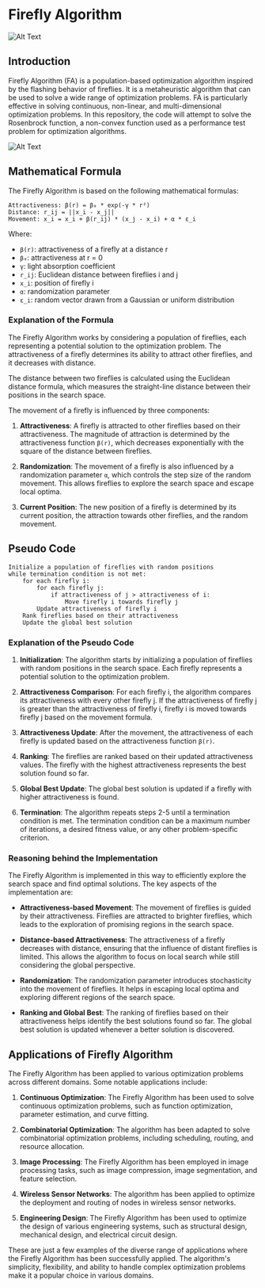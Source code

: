 # Firefly Algorithm

![Alt Text](https://gitlab.com/aminse/swarm-intelligence/-/raw/main/images/fire_fly.png)

## Introduction
Firefly Algorithm (FA) is a population-based optimization algorithm inspired by the flashing behavior of fireflies. It is a metaheuristic algorithm that can be used to solve a wide range of optimization problems. FA is particularly effective in solving continuous, non-linear, and multi-dimensional optimization problems. In this repository, the code will attempt to solve the Rosenbrock function, a non-convex function used as a performance test problem for optimization algorithms.

![Alt Text](https://www.researchgate.net/publication/297617254/figure/fig1/AS:600887030472708@1520274040915/The-Rosenbrock-function-a-classic-test-problem-in-optimization.png)

## Mathematical Formula
The Firefly Algorithm is based on the following mathematical formulas:

```
Attractiveness: β(r) = β₀ * exp(-γ * r²)
Distance: r_ij = ||x_i - x_j||
Movement: x_i = x_i + β(r_ij) * (x_j - x_i) + α * ε_i
```

Where:
- `β(r)`: attractiveness of a firefly at a distance r
- `β₀`: attractiveness at r = 0
- `γ`: light absorption coefficient
- `r_ij`: Euclidean distance between fireflies i and j
- `x_i`: position of firefly i
- `α`: randomization parameter
- `ε_i`: random vector drawn from a Gaussian or uniform distribution

### Explanation of the Formula
The Firefly Algorithm works by considering a population of fireflies, each representing a potential solution to the optimization problem. The attractiveness of a firefly determines its ability to attract other fireflies, and it decreases with distance.

The distance between two fireflies is calculated using the Euclidean distance formula, which measures the straight-line distance between their positions in the search space.

The movement of a firefly is influenced by three components:
1. **Attractiveness**: A firefly is attracted to other fireflies based on their attractiveness. The magnitude of attraction is determined by the attractiveness function `β(r)`, which decreases exponentially with the square of the distance between fireflies.

2. **Randomization**: The movement of a firefly is also influenced by a randomization parameter `α`, which controls the step size of the random movement. This allows fireflies to explore the search space and escape local optima.

3. **Current Position**: The new position of a firefly is determined by its current position, the attraction towards other fireflies, and the random movement.

## Pseudo Code
```
Initialize a population of fireflies with random positions
while termination condition is not met:
    for each firefly i:
        for each firefly j:
            if attractiveness of j > attractiveness of i:
                Move firefly i towards firefly j
        Update attractiveness of firefly i
    Rank fireflies based on their attractiveness
    Update the global best solution
```

### Explanation of the Pseudo Code
1. **Initialization**: The algorithm starts by initializing a population of fireflies with random positions in the search space. Each firefly represents a potential solution to the optimization problem.

2. **Attractiveness Comparison**: For each firefly i, the algorithm compares its attractiveness with every other firefly j. If the attractiveness of firefly j is greater than the attractiveness of firefly i, firefly i is moved towards firefly j based on the movement formula.

3. **Attractiveness Update**: After the movement, the attractiveness of each firefly is updated based on the attractiveness function `β(r)`.

4. **Ranking**: The fireflies are ranked based on their updated attractiveness values. The firefly with the highest attractiveness represents the best solution found so far.

5. **Global Best Update**: The global best solution is updated if a firefly with higher attractiveness is found.

6. **Termination**: The algorithm repeats steps 2-5 until a termination condition is met. The termination condition can be a maximum number of iterations, a desired fitness value, or any other problem-specific criterion.

### Reasoning behind the Implementation
The Firefly Algorithm is implemented in this way to efficiently explore the search space and find optimal solutions. The key aspects of the implementation are:

- **Attractiveness-based Movement**: The movement of fireflies is guided by their attractiveness. Fireflies are attracted to brighter fireflies, which leads to the exploration of promising regions in the search space.

- **Distance-based Attractiveness**: The attractiveness of a firefly decreases with distance, ensuring that the influence of distant fireflies is limited. This allows the algorithm to focus on local search while still considering the global perspective.

- **Randomization**: The randomization parameter introduces stochasticity into the movement of fireflies. It helps in escaping local optima and exploring different regions of the search space.

- **Ranking and Global Best**: The ranking of fireflies based on their attractiveness helps identify the best solutions found so far. The global best solution is updated whenever a better solution is discovered.

## Applications of Firefly Algorithm
The Firefly Algorithm has been applied to various optimization problems across different domains. Some notable applications include:

1. **Continuous Optimization**: The Firefly Algorithm has been used to solve continuous optimization problems, such as function optimization, parameter estimation, and curve fitting.

2. **Combinatorial Optimization**: The algorithm has been adapted to solve combinatorial optimization problems, including scheduling, routing, and resource allocation.

3. **Image Processing**: The Firefly Algorithm has been employed in image processing tasks, such as image compression, image segmentation, and feature selection.

4. **Wireless Sensor Networks**: The algorithm has been applied to optimize the deployment and routing of nodes in wireless sensor networks.

5. **Engineering Design**: The Firefly Algorithm has been used to optimize the design of various engineering systems, such as structural design, mechanical design, and electrical circuit design.

These are just a few examples of the diverse range of applications where the Firefly Algorithm has been successfully applied. The algorithm's simplicity, flexibility, and ability to handle complex optimization problems make it a popular choice in various domains.
